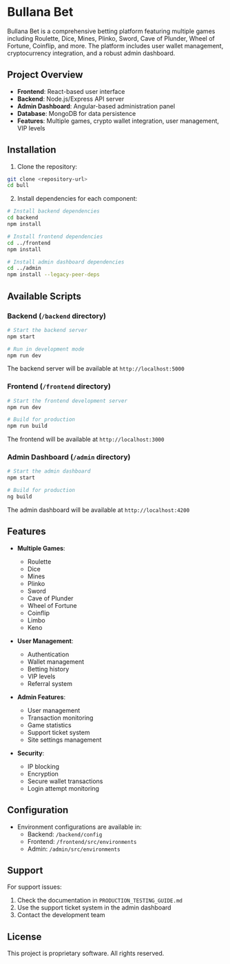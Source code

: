 # Bullana Bet

Bullana Bet is a comprehensive betting platform featuring multiple games including Roulette, Dice, Mines, Plinko, Sword, Cave of Plunder, Wheel of Fortune, Coinflip, and more. The platform includes user wallet management, cryptocurrency integration, and a robust admin dashboard.

## Project Overview

- **Frontend**: React-based user interface
- **Backend**: Node.js/Express API server
- **Admin Dashboard**: Angular-based administration panel
- **Database**: MongoDB for data persistence
- **Features**: Multiple games, crypto wallet integration, user management, VIP levels

## Installation

1. Clone the repository:
```bash
git clone <repository-url>
cd bull
```

2. Install dependencies for each component:

```bash
# Install backend dependencies
cd backend
npm install

# Install frontend dependencies
cd ../frontend
npm install

# Install admin dashboard dependencies
cd ../admin
npm install --legacy-peer-deps
```

## Available Scripts

### Backend (`/backend` directory)

```bash
# Start the backend server
npm start

# Run in development mode
npm run dev
```

The backend server will be available at `http://localhost:5000`

### Frontend (`/frontend` directory)

```bash
# Start the frontend development server
npm run dev

# Build for production
npm run build
```

The frontend will be available at `http://localhost:3000`

### Admin Dashboard (`/admin` directory)

```bash
# Start the admin dashboard
npm start

# Build for production
ng build
```

The admin dashboard will be available at `http://localhost:4200`

## Features

- **Multiple Games**:
  - Roulette
  - Dice
  - Mines
  - Plinko
  - Sword
  - Cave of Plunder
  - Wheel of Fortune
  - Coinflip
  - Limbo
  - Keno

- **User Management**:
  - Authentication
  - Wallet management
  - Betting history
  - VIP levels
  - Referral system

- **Admin Features**:
  - User management
  - Transaction monitoring
  - Game statistics
  - Support ticket system
  - Site settings management

- **Security**:
  - IP blocking
  - Encryption
  - Secure wallet transactions
  - Login attempt monitoring

## Configuration

- Environment configurations are available in:
  - Backend: `/backend/config`
  - Frontend: `/frontend/src/environments`
  - Admin: `/admin/src/environments`

## Support

For support issues:
1. Check the documentation in `PRODUCTION_TESTING_GUIDE.md`
2. Use the support ticket system in the admin dashboard
3. Contact the development team

## License

This project is proprietary software. All rights reserved.